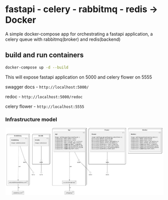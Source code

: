 # fastapi - celery - rabbitmq - redis -> Docker


A simple docker-compose app for orchestrating a fastapi application, a celery queue with rabbitmq(broker) and redis(backend)


## build and run containers

```bash
docker-compose up -d --build
```

This will expose fastapi application on 5000 and celery flower on 5555

swagger docs - `http://localhost:5000/`

redoc - `http://localhost:5000/redoc`

celery flower - `http://localhost:5555`


### Infrastructure model

![Infrastructure model](.infragenie/infrastructure_model.png)